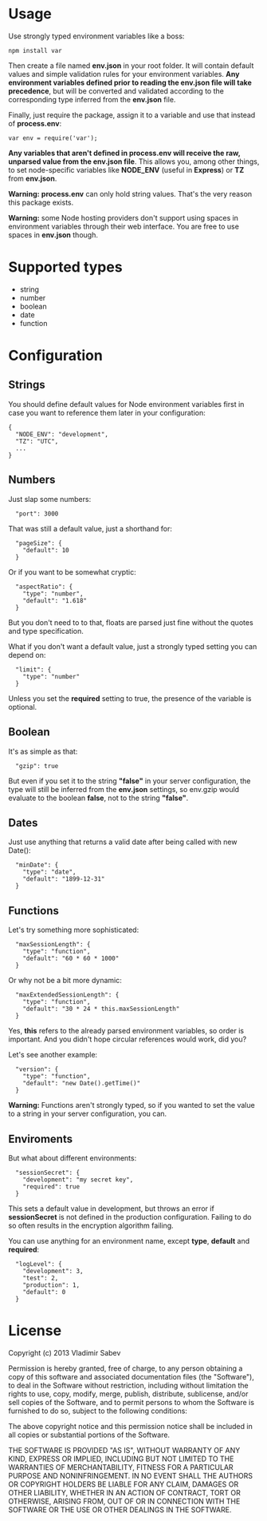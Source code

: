 Usage
======

Use strongly typed environment variables like a boss:

    npm install var

Then create a file named **env.json** in your root folder. It will contain default values and simple validation rules for your environment variables. **Any environment variables defined prior to reading the env.json file will take precedence**, but will be converted and validated according to the corresponding type inferred from the **env.json** file.

Finally, just require the package, assign it to a variable and use that instead of **process.env**:

    var env = require('var');

**Any variables that aren't defined in process.env will receive the raw, unparsed value from the env.json file**. This allows you, among other things, to set node-specific variables like **NODE_ENV** (useful in **Express**) or **TZ** from **env.json**.

**Warning:** **process.env** can only hold string values. That's the very reason this package exists.

**Warning:** some Node hosting providers don't support using spaces in environment variables through their web interface. You are free to use spaces in **env.json** though.

Supported types
===============

- string
- number
- boolean
- date
- function

Configuration
===============

Strings
-------

You should define default values for Node environment variables first in case you want to reference them later in your configuration:

    {
      "NODE_ENV": "development",
      "TZ": "UTC",
      ...
    }

Numbers
-------

Just slap some numbers:

      "port": 3000

That was still a default value, just a shorthand for:

      "pageSize": {
        "default": 10
      }

Or if you want to be somewhat cryptic:

      "aspectRatio": {
        "type": "number",
        "default": "1.618"
      }

But you don't need to to that, floats are parsed just fine without the quotes and type specification.

What if you don't want a default value, just a strongly typed setting you can depend on:

      "limit": {
        "type": "number"
      }

Unless you set the **required** setting to true, the presence of the variable is optional.

Boolean
-------

It's as simple as that:

      "gzip": true

But even if you set it to the string **"false"** in your server configuration, the type will still be inferred from the **env.json** settings, so env.gzip would evaluate to the boolean **false**, not to the string **"false"**.

Dates
-----

Just use anything that returns a valid date after being called with new Date():

      "minDate": {
        "type": "date",
        "default": "1899-12-31"
      }

Functions
-------

Let's try something more sophisticated:

      "maxSessionLength": {
        "type": "function",
        "default": "60 * 60 * 1000"
      }

Or why not be a bit more dynamic:

      "maxExtendedSessionLength": {
        "type": "function",
        "default": "30 * 24 * this.maxSessionLength"
      }

Yes, **this** refers to the already parsed environment variables, so order is important. And you didn't hope circular references would work, did you?

Let's see another example:

      "version": {
        "type": "function",
        "default": "new Date().getTime()"
      }

**Warning:** Functions aren't strongly typed, so if you wanted to set the value to a string in your server configuration, you can.

Enviroments
-----------

But what about different environments:

      "sessionSecret": {
        "development": "my secret key",
        "required": true
      }

This sets a default value in development, but throws an error if **sessionSecret** is not defined in the production configuration. Failing to do so often results in the encryption algorithm failing.

You can use anything for an environment name, except **type**, **default** and **required**:

      "logLevel": {
        "development": 3,
        "test": 2,
        "production": 1,
        "default": 0
      }

License
=======
Copyright (c) 2013 Vladimir Sabev

Permission is hereby granted, free of charge, to any person
obtaining a copy of this software and associated documentation
files (the "Software"), to deal in the Software without
restriction, including without limitation the rights to use,
copy, modify, merge, publish, distribute, sublicense, and/or sell
copies of the Software, and to permit persons to whom the
Software is furnished to do so, subject to the following
conditions:

The above copyright notice and this permission notice shall be
included in all copies or substantial portions of the Software.

THE SOFTWARE IS PROVIDED "AS IS", WITHOUT WARRANTY OF ANY KIND,
EXPRESS OR IMPLIED, INCLUDING BUT NOT LIMITED TO THE WARRANTIES
OF MERCHANTABILITY, FITNESS FOR A PARTICULAR PURPOSE AND
NONINFRINGEMENT. IN NO EVENT SHALL THE AUTHORS OR COPYRIGHT
HOLDERS BE LIABLE FOR ANY CLAIM, DAMAGES OR OTHER LIABILITY,
WHETHER IN AN ACTION OF CONTRACT, TORT OR OTHERWISE, ARISING
FROM, OUT OF OR IN CONNECTION WITH THE SOFTWARE OR THE USE OR
OTHER DEALINGS IN THE SOFTWARE.
